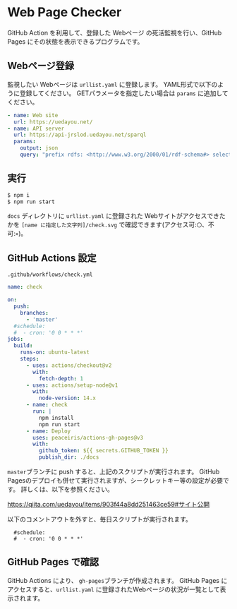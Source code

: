 # Web Page Checker

GitHub Action を利用して、登録した Webページ の死活監視を行い、GitHub Pages にその状態を表示できるプログラムです。

## Webページ登録

監視したい Webページは `urllist.yaml` に登録します。
YAML形式で以下のように登録してください。
GETパラメータを指定したい場合は `params` に追加してください。

```yaml
- name: Web site
  url: https://uedayou.net/
- name: API server
  url: https://api-jrslod.uedayou.net/sparql
  params: 
    output: json
    query: "prefix rdfs: <http://www.w3.org/2000/01/rdf-schema#> select * where{ ?s rdfs:label ?label. } limit 10"
```

## 実行

```bash
$ npm i
$ npm run start
```

`docs` ディレクトリに `urllist.yaml` に登録された Webサイトがアクセスできたかを `[name に指定した文字列]/check.svg` で確認できます(アクセス可:`〇`、不可:`×`)。

## GitHub Actions 設定

`.github/workflows/check.yml`
```yaml
name: check

on:
  push:
    branches:
      - 'master'
  #schedule:
  #  - cron: '0 0 * * *'
jobs:
  build:
    runs-on: ubuntu-latest
    steps:
      - uses: actions/checkout@v2
        with:
          fetch-depth: 1
      - uses: actions/setup-node@v1
        with:
          node-version: 14.x
      - name: check
        run: |
          npm install
          npm run start
      - name: Deploy
        uses: peaceiris/actions-gh-pages@v3
        with:
          github_token: ${{ secrets.GITHUB_TOKEN }}
          publish_dir: ./docs
```

`master`ブランチに push すると、上記のスクリプトが実行されます。
GitHub Pagesのデプロイも併せて実行されますが、シークレットキー等の設定が必要です。
詳しくは、以下を参照ください。

<https://qiita.com/uedayou/items/903f44a8dd251463ce59#サイト公開>

以下のコメントアウトを外すと、毎日スクリプトが実行されます。

```
  #schedule:
  #  - cron: '0 0 * * *'
```

## GitHub Pages で確認

GitHub Actions により、 `gh-pages`ブランチが作成されます。
GitHub Pages にアクセスすると、`urllist.yaml` に登録されたWebページの状況が一覧として表示されます。

